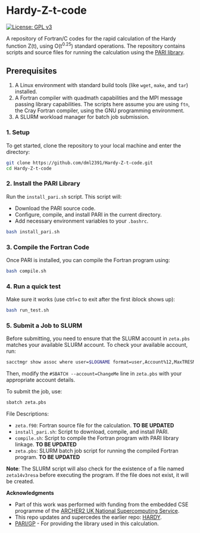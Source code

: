 # Hardy-Z-t-code
[![License: GPL v3](https://img.shields.io/badge/License-GPLv3-blue.svg)](https://www.gnu.org/licenses/gpl-3.0)

A repository of Fortran/C codes for the rapid calculation of the Hardy function Z(t), using O(t<sup>0.25</sup>) standard operations. The repository contains scripts and source files for running the calculation using the [PARI library](https://pari.math.u-bordeaux.fr/).

## Prerequisites

1. A Linux environment with standard build tools (like `wget`, `make`, and `tar`) installed.
2. A Fortran compiler with quadmath capabilities and the MPI message passing library capabilities. 
   The scripts here assume you are using  `ftn`, the Cray Fortran compiler, using the GNU programming environment.
3. A SLURM workload manager for batch job submission.

### 1. Setup

To get started, clone the repository to your local machine and enter the directory:

```bash
git clone https://github.com/dml2391/Hardy-Z-t-code.git
cd Hardy-Z-t-code
```

### 2. Install the PARI Library

Run the `install_pari.sh` script. This script will:

- Download the PARI source code.
- Configure, compile, and install PARI in the current directory.
- Add necessary environment variables to your `.bashrc`.

```bash
bash install_pari.sh
```

### 3. Compile the Fortran Code

Once PARI is installed, you can compile the Fortran program using:

```bash
bash compile.sh
```


### 4. Run a quick test

Make sure it works (use ctrl+c to exit after the first iblock shows up):

```bash
bash run_test.sh
```


### 5. Submit a Job to SLURM

Before submitting, you need to ensure that the SLURM account in `zeta.pbs` matches your available SLURM account. To check your available account, run:

```bash
sacctmgr show assoc where user=$LOGNAME format=user,Account%12,MaxTRESMins,QOS%40
```

Then, modify the `#SBATCH --account=ChangeMe` line in `zeta.pbs` with your appropriate account details.

To submit the job, use:

```bash
sbatch zeta.pbs
```

File Descriptions:

* `zeta.f90`: Fortran source file for the calculation. **TO BE UPDATED**
* `install_pari.sh`: Script to download, compile, and install PARI.
* `compile.sh`: Script to compile the Fortran program with PARI library linkage. **TO BE UPDATED**
* `zeta.pbs`: SLURM batch job script for running the compiled Fortran program. **TO BE UPDATED**

**Note**: The SLURM script will also check for the existence of a file named `zeta14v3resa` before executing the program. If the file does not exist, it will be created.

**Acknowledgments**

* Part of this work was performed with funding from the embedded CSE programme of the [ARCHER2 UK National Supercomputing Service](https://www.archer2.ac.uk/).
* This repo updates and supercedes the earlier repo: [HARDY](https://github.com/ashbre0/HARDY).
* [PARI/GP](https://pari.math.u-bordeaux.fr) - For providing the library used in this calculation.
